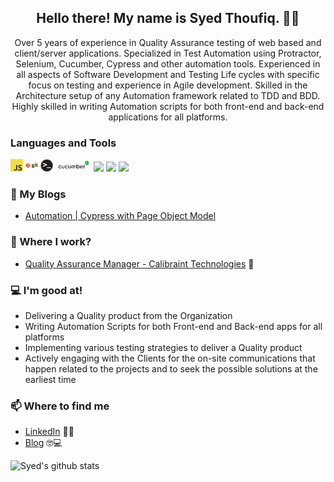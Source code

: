 <h2 align="center">Hello there! My name is Syed Thoufiq. 👋🤓</h2>
<p align="center">Over 5 years of experience in Quality Assurance testing of web based and client/server applications. Specialized in Test Automation using Protractor, Selenium, Cucumber, Cypress and other automation tools. Experienced in all aspects of Software Development and Testing Life cycles with specific focus on testing and experience in Agile development. Skilled in the Architecture setup of any Automation framework related to TDD and BDD. Highly skilled in writing Automation scripts for both front-end and back-end applications for all platforms.

### Languages and Tools
<code><img height="20" src="https://raw.githubusercontent.com/github/explore/80688e429a7d4ef2fca1e82350fe8e3517d3494d/topics/javascript/javascript.png"></code>
<code><img height="20" src="https://raw.githubusercontent.com/github/explore/80688e429a7d4ef2fca1e82350fe8e3517d3494d/topics/git/git.png"></code>
<code><img height="20" src="https://raw.githubusercontent.com/github/explore/80688e429a7d4ef2fca1e82350fe8e3517d3494d/topics/terminal/terminal.png"></code>
<code><img height="20" src="https://raw.githubusercontent.com/cucumber-ltd/brand/master/images/png/notm/cucumber-black/cucumber-black-128.png"></code>
<code><img height="20" src="https://cloud.githubusercontent.com/assets/1268976/20607953/d7ae489c-b24a-11e6-9cc4-91c6c74c5e88.png"></code>
<code><img height="20" src="https://miro.medium.com/max/936/0*wplsPRazEs_O-ec0"></code>
<code><img height="20" src="https://avatars3.githubusercontent.com/u/10251060?s=200&v=4"></code>

### 📰 My Blogs
<!-- BLOG-POST-LIST:START -->
- [Automation | Cypress with Page Object Model](https://medium.com/@syedth.thoufiq/cypress-with-page-object-model-2e8ef793e258?source=your_stories_page)

### 💼 Where I work?
- [Quality Assurance Manager - Calibraint Technologies](https://www.calibraint.com) 💼 

### 💻 I'm good at!
- Delivering a Quality product from the Organization
- Writing Automation Scripts for both Front-end and Back-end apps for all platforms
- Implementing various testing strategies to deliver a Quality product
- Actively engaging with the Clients for the on-site communications that happen related to the projects and to seek the possible solutions at the earliest time

### 📫 Where to find me
- [LinkedIn](https://www.linkedin.com/in/syed-thoufiq-4aba57107/) 👨💼
- [Blog](https://medium.com/@syedth.thoufiq) 🤓💻

![Syed's github stats](https://github-readme-stats.vercel.app/api?username=syedth&show_icons=true&theme=gruvbox)
